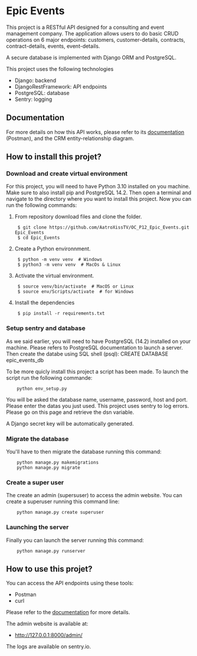 # Epic Events

This project is a RESTful API designed for a consulting and event management company.
The application allows users to do basic CRUD operations on 6 major endpoints: customers, customer-details, contracts, contract-details, events, event-details.

A secure database is implemented with Django ORM and PostgreSQL.

This project uses the following technologies
- Django: backend
- DjangoRestFramework: API endpoints
- PostgreSQL: database
- Sentry: logging

## Documentation

For more details on how this API works, please refer to its [documentation](https://www.postman.com/aatroxiss/workspace/epic-events/collection/17750814-052df2cc-576c-4dda-bb24-b1c3c2c6199e?action=share&creator=17750814) (Postman), and the CRM entity-relationship diagram.


## How to install this projet?

### Download and create virtual environment

For this project, you will need to have Python 3.10 installed on you machine. Make sure to also install pip and PostgreSQL 14.2. Then open a terminal and navigate to the directory where you want to install this project.
Now you can run the following commands:

1. From repository download files and clone the folder.
        
        $ git clone https://github.com/AatroXissTV/OC_P12_Epic_Events.git Epic_Events
        $ cd Epic_Events
        

2. Create a Python environnment.

        $ python -m venv venv  # Windows
        $ python3 -m venv venv  # MacOs & Linux
        

3. Activate the virtual environment.
        
        $ source venv/bin/activate  # MacOS or Linux
        $ source env/Scripts/activate  # for Windows
        

4. Install the dependencies
        
        $ pip install -r requirements.txt
        

### Setup sentry and database

As we said earlier, you will need to have PostgreSQL (14.2) installed on your machine. Please refers to PostgreSQL documentation to launch a server.
Then create the databe using SQL shell (psql): CREATE DATABASE epic_events_db

To be more quicly install this project a script has been made. To launch the script run the following commande:
        
        python env_setup.py
        

You will be asked the database name, username, password, host and port.
Please enter the datas you just used.
This project uses sentry to log errors. Please go on this page and retrieve the dsn variable. 

A Django secret key will be automatically generated.

### Migrate the database

You'll have to then migrate the database running this command:
        
        python manage.py makemigrations
        python manage.py migrate
        

### Create a super user

The create an admin (supersuser) to access the admin website.
You can create a superuser running this command line:
        
        python manage.py create superuser
        

### Launching the server

Finally you can launch the server running this command:
        
        python manage.py runserver
        

## How to use this projet?

You can access the API endpoints using these tools:
- Postman
- curl

Please refer to the [documentation](https://www.postman.com/aatroxiss/workspace/epic-events/collection/17750814-052df2cc-576c-4dda-bb24-b1c3c2c6199e?action=share&creator=17750814) for more details.

The admin website is available at:
- http://127.0.0.1:8000/admin/

The logs are available on sentry.io.
